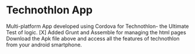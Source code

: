 # Technothlon App
Multi-platform App developed using Cordova for Technothlon- the Ultimate Test of logic.
[X] Added Grunt and Assemble for managing the html pages
Download the Apk file above and access all the features of technothlon from your android smartphone.
